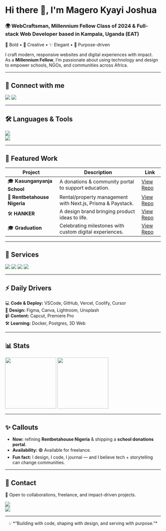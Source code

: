 # Hi there 👋, I'm **Magero Kyayi Joshua**

### 🌍 WebCraftsman, Millennium Fellow Class of 2024 & Full-stack Web Developer based in Kampala, Uganda (EAT)

🚀 Bold • 🎨 Creative • ✨ Elegant • 🌱 Purpose-driven  

I craft modern, responsive websites and digital experiences with impact.  
As a **Millennium Fellow**, I’m passionate about using technology and design to empower schools, NGOs, and communities across Africa.

---

## 🔗 Connect with me
<p>
  <a href="mailto:kyayijoshua@gmail.com"><img src="https://img.shields.io/badge/Email-kyayijoshua%40gmail.com-red?style=for-the-badge&logo=gmail&logoColor=white" /></a>
  <a href="https://www.linkedin.com/in/magero-kyayi-joshua"><img src="https://img.shields.io/badge/LinkedIn-Magero%20Kyayi%20Joshua-0A66C2?style=for-the-badge&logo=linkedin&logoColor=white" /></a>
</p>

---

## 🛠️ Languages & Tools
<p>
<img src="https://skillicons.dev/icons?i=html,css,js,ts,react,nextjs,tailwind,vercel,firebase,supabase,mysql,github,docker,postgres&perline=10" />
<br/>
<img src="https://skillicons.dev/icons?i=figma,ai,ps,pr,lightroom,canva&perline=10" />
</p>

---

## 🚀 Featured Work
| Project | Description | Link   |
|---------|-------------|--------|
| 🎓 **Kasunganyanja School** | A donations & community portal to support education. | [View Repo](https://github.com/joshuakyayi256/kasunganyanja-school) |
| 🏡 **Rentbetahouse Nigeria** | Rental/property management with Next.js, Prisma & Paystack. | [View Repo](https://github.com/joshuakyayi256/rentbetahouse-ng) |
| 🛠️ **HANKER** | A design brand bringing product ideas to life. | [View Repo](https://github.com/joshuakyayi256/HANKER/) |
| 🎓 **Graduation** | Celebrating milestones with custom digital experiences. | [View Repo](https://github.com/joshuakyayi256/Graduation) |

---

## 💼 Services
<p>
  <img src="https://img.shields.io/badge/Web%20Design-Ship%20beautiful%20UIs-blue?style=for-the-badge&logo=figma" />
  <img src="https://img.shields.io/badge/Fullstack%20Development-Scalable%20modern%20apps-green?style=for-the-badge&logo=next.js" />
  <img src="https://img.shields.io/badge/Brand%20Graphics-Logos%20&%20identity%20systems-purple?style=for-the-badge&logo=adobe" />
  <img src="https://img.shields.io/badge/Consulting-UX%20&%20Digital%20Strategy-orange?style=for-the-badge&logo=vercel" />
</p>

---

## ⚡ Daily Drivers
💻 **Code & Deploy:** VSCode, GitHub, Vercel, Coolify, Cursor  
🎨 **Design:** Figma, Canva, Lightroom, Unsplash  
📹 **Content:** Capcut, Premiere Pro  
🛠 **Learning:** Docker, Postgres, 3D Web  

---

## 📊 Stats
<p>
  <img src="https://github-readme-stats.vercel.app/api?username=joshuakyayi256&show_icons=true&theme=tokyonight&hide_border=true" height="165 right-padding="20 />
  
  <img src="https://github-readme-stats.vercel.app/api/top-langs/?username=joshuakyayi256&layout=compact&theme=tokyonight&hide_border=true" height="165" />
</p>

---

## ✨ Callouts
- **Now:** refining **Rentbetahouse Nigeria** & shipping a **school donations portal**.  
- **Availability:** 🟢 Available for freelance.  
- **Fun fact:** I design, I code, I journal — and I believe tech + storytelling can change communities.  

---

## 📩 Contact
💼 Open to collaborations, freelance, and impact-driven projects.  

<a href="mailto:kyayijoshua@gmail.com"><img src="https://img.shields.io/badge/Hire%20Me-kyayijoshua%40gmail.com-1f6feb?style=for-the-badge&logo=gmail&logoColor=white" /></a>  
<a href="https://calendly.com/YOUR-CALENDLY"><img src="https://img.shields.io/badge/Schedule%20a%20Call-Calendly-blue?style=for-the-badge&logo=googlecalendar&logoColor=white" /></a>  

---

<p align="center">💡 *“Building with code, shaping with design, and serving with purpose.”*</p>
